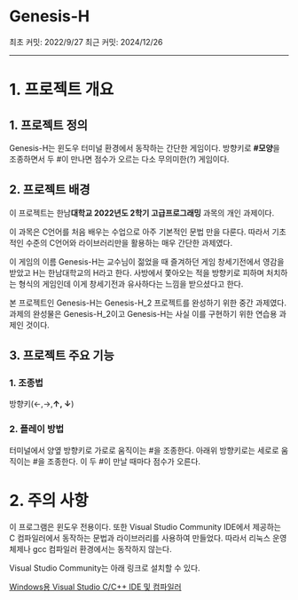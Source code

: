# Genesis-H

최초 커밋: 2022/9/27   최근 커밋: 2024/12/26

---

# 1. 프로젝트 개요

## 1. 프로젝트 정의

Genesis-H는 윈도우 터미널 환경에서 동작하는 간단한 게임이다. 방향키로 **#모양**을 조종하면서 두 #이 만나면 점수가 오르는 다소 무의미한(?) 게임이다.

## 2. 프로젝트 배경

이 프로젝트는 한남**대학교 2022년도 2학기 고급프로그래밍** 과목의 개인 과제이다.

이 과목은 C언어를 처음 배우는 수업으로 아주 기본적인 문법 만을 다룬다. 따라서 기초적인 수준의 C언어와 라이브러리만을 활용하는 매우 간단한 과제였다.

이 게임의 이름 Genesis-H는 교수님이 젊었을 때 즐겨하던 게임 창세기전에서 영감을 받았고 H는 한남대학교의 H라고 한다. 사방에서 쫓아오는 적을 방향키로 피하며 처치하는 형식의 게임인데 이게 창세기전과 유사하다는 느낌을 받으셨다고 한다.

본 프로젝트인 Genesis-H는 Genesis-H_2 프로젝트를 완성하기 위한 중간 과제였다. 과제의 완성물은 Genesis-H_2이고 Genesis-H는 사실 이를 구현하기 위한 연습용 과제인 것이다. 

## 3. 프로젝트 주요 기능

### 1. 조종법

방향키(←,→,**↑, ↓**)

### 2. 플레이 방법

터미널에서 양옆 방향키로 가로로 움직이는 #을 조종한다. 아래위 방향키로는 세로로 움직이는 #을 조종한다. 이 두 #이 만날 때마다 점수가 오른다.

# 2. 주의 사항

이 프로그램은 윈도우 전용이다. 또한 Visual Studio Community IDE에서 제공하는 C 컴파일러에서 동작하는 문법과 라이브러리를 사용하여 만들었다. 따라서 리눅스 운영체제나 gcc 컴파일러 환경에서는 동작하지 않는다.

Visual Studio Community는 아래 링크로 설치할 수 있다.

[Windows용 Visual Studio C/C++ IDE 및 컴파일러](https://visualstudio.microsoft.com/ko/vs/features/cplusplus/)